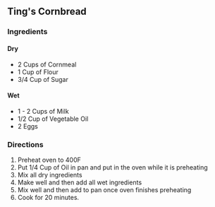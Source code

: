 ## Ting's Cornbread

### Ingredients
#### Dry  
* 2 Cups of Cornmeal
* 1 Cup of Flour
* 3/4 Cup of Sugar
#### Wet  
* 1 - 2 Cups of Milk
* 1/2 Cup of Vegetable Oil
* 2 Eggs

### Directions
1. Preheat oven to 400F
2. Put 1/4 Cup of Oil in pan and put in the oven while it is preheating
3. Mix all dry ingredients
4. Make well and then add all wet ingredients
5. Mix well and then add to pan once oven finishes preheating
6. Cook for 20 minutes.
